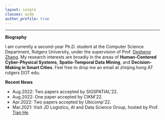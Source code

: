 ```yaml
---
layout: single
classes: wide
author_profile: true
---
```


***
**Biography**

I am currently a second-year Ph.D. student at the Computer Science Department, Rutgers University, under the supervision of Prof. [Desheng Zhang](https://www.cs.rutgers.edu/~dz220/).
My research interests are broadly in the areas of **Human-Centered Cyber-Physical Systems**, **Spatio-Temporal Data Mining**, and **Decision-Making in Smart Cities**. Feel free to drop me an email at zhiqing.hong AT rutgers DOT edu.

**Recent News**

* Aug.2022: Two papers accepted by SIGSPATIAL'22.
* Aug.2022: One paper accepted by CIKM'22.
* Apr.2022: Two papers accepted by Ubicomp'22.
* Mar.2021: Visit JD Logistics, AI and Data Science Group, hosted by Prof. [Tian He](https://www-users.cs.umn.edu/~tianhe/).




&emsp;
&emsp;
&emsp;
&emsp;
&emsp;
&emsp;
&emsp;
&emsp;






<script type="text/javascript" id="clustrmaps" src="//clustrmaps.com/map_v2.js?d=VUzuGzdDIXT10ku_aUuY2VDKm0mMNjK2g6da6P3BbMQ&cl=ffffff&w=253&t=m"></script>
